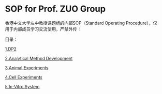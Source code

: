 # SOP for Prof. ZUO Group

香港中文大学左中教授课题组的内部SOP（Standard Operating Procedure），仅用于内部成员学习交流使用，严禁外传！

目录：

[1.DP2](DP2/index.md)

[2.Analytical Method Development](AnalyticalMethods/index.md)

[3.Animal Experiments](AnimalExperiments/index.md)

[4.Cell Experiments](CellsExperiments/index.md)

[5.In-Vitro System](in-VitroSystem/index.md)
